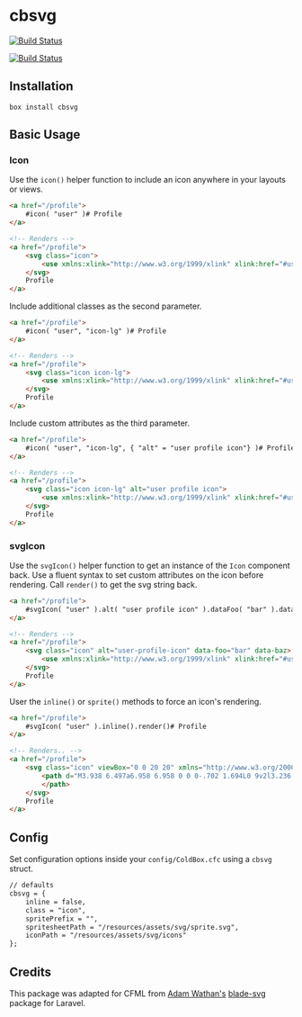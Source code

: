 # cbsvg

[![Build Status](https://travis-ci.org/elpete/cbsvg.svg?branch=master)](https://travis-ci.org/elpete/cbsvg)

[![Build Status](https://travis-ci.org/elpete/cbsvg.svg?branch=development)](https://travis-ci.org/elpete/cbsvg)

## Installation

`box install cbsvg`

## Basic Usage

### Icon

Use the `icon()` helper function to include an icon anywhere in your layouts or views.

```html
<a href="/profile">
	#icon( "user" )# Profile
</a>

<!-- Renders -->
<a href="/profile">
	<svg class="icon">
        <use xmlns:xlink="http://www.w3.org/1999/xlink" xlink:href="#user"></use>
    </svg>
    Profile
</a>
```

Include additional classes as the second parameter.

```html
<a href="/profile">
	#icon( "user", "icon-lg" )# Profile
</a>

<!-- Renders -->
<a href="/profile">
	<svg class="icon icon-lg">
        <use xmlns:xlink="http://www.w3.org/1999/xlink" xlink:href="#user"></use>
    </svg>
    Profile
</a>
```

Include custom attributes as the third parameter.

```html
<a href="/profile">
	#icon( "user", "icon-lg", { "alt" = "user profile icon"} )# Profile
</a>

<!-- Renders -->
<a href="/profile">
	<svg class="icon icon-lg" alt="user profile icon">
        <use xmlns:xlink="http://www.w3.org/1999/xlink" xlink:href="#user"></use>
    </svg>
    Profile
</a>
```

### svgIcon

Use the `svgIcon()` helper function to get an instance of the `Icon` component back.
Use a fluent syntax to set custom attributes on the icon before rendering.
Call `render()` to get the svg string back.

```html
<a href="/profile">
	#svgIcon( "user" ).alt( "user profile icon" ).dataFoo( "bar" ).dataBaz().render()# Profile
</a>

<!-- Renders -->
<a href="/profile">
	<svg class="icon" alt="user-profile-icon" data-foo="bar" data-baz>
        <use xmlns:xlink="http://www.w3.org/1999/xlink" xlink:href="#user"></use>
    </svg>
    Profile
</a>
```

User the `inline()` or `sprite()` methods to force an icon's rendering.

```html
<a href="/profile">
    #svgIcon( "user" ).inline().render()# Profile
</a>

<!-- Renders.. -->
<a href="/profile">
    <svg class="icon" viewBox="0 0 20 20" xmlns="http://www.w3.org/2000/svg">
        <path d="M3.938 6.497a6.958 6.958 0 0 0-.702 1.694L0 9v2l3.236.809c.16.6.398 1.169.702 1.694l-1.716 2.861 1.414 1.414 2.86-1.716a6.958 6.958 0 0 0 1.695.702L9 20h2l.809-3.236a6.96 6.96 0 0 0 1.694-.702l2.861 1.716 1.414-1.414-1.716-2.86a6.958 6.958 0 0 0 .702-1.695L20 11V9l-3.236-.809a6.958 6.958 0 0 0-.702-1.694l1.716-2.861-1.414-1.414-2.86 1.716a6.958 6.958 0 0 0-1.695-.702L11 0H9l-.809 3.236a6.96 6.96 0 0 0-1.694.702L3.636 2.222 2.222 3.636l1.716 2.86zM10 13a3 3 0 1 0 0-6 3 3 0 0 0 0 6z" fill-rule="evenodd">
        </path>
    </svg>
    Profile
</a>
```

## Config

Set configuration options inside your `config/ColdBox.cfc` using a `cbsvg` struct.

```cfc
// defaults
cbsvg = {
    inline = false,
    class = "icon",
    spritePrefix = "",
    spritesheetPath = "/resources/assets/svg/sprite.svg",
    iconPath = "/resources/assets/svg/icons"
};
```

## Credits

This package was adapted for CFML from [Adam Wathan's](https://adamwathan.me/) [blade-svg](https://github.com/adamwathan/blade-svg) package for Laravel.